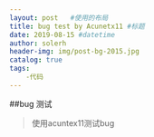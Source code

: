 ```yaml
---
layout: post   #使用的布局
title: bug test by Acunetx11 #标题
date: 2019-08-15 #datetime
author: solerh
header-img: img/post-bg-2015.jpg
catalog: true
tags:
    -代码
---
```

##bug 测试
>使用acuntex11测试bug
